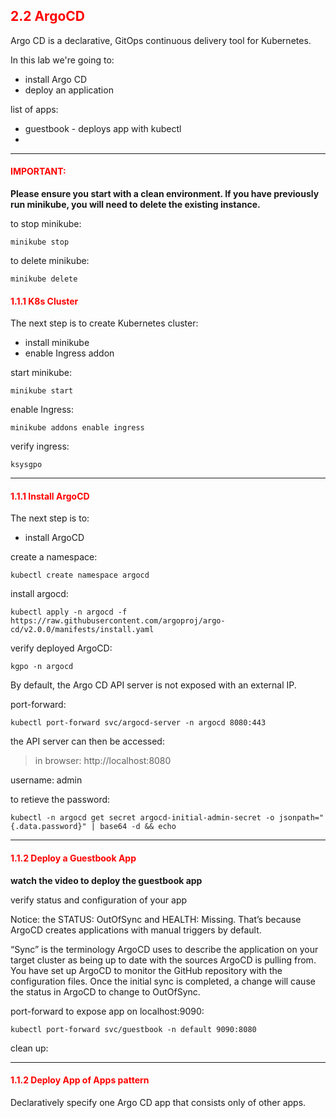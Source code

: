 ## <font color='red'> 2.2 ArgoCD </font>
Argo CD is a declarative, GitOps continuous delivery tool for Kubernetes.

In this lab we're going to:
* install Argo CD
* deploy an application

list of apps:
* guestbook - deploys app with kubectl
* 



---

#### <font color='red'>IMPORTANT:</font> 
<strong>Please ensure you start with a clean environment. 
If you have previously run minikube, you will need to delete the existing instance.</strong>

to stop  minikube:
```
minikube stop
```
to delete  minikube:
```
minikube delete
```

#### <font color='red'> 1.1.1 K8s Cluster </font>
The next step is to create Kubernetes cluster: 
* install minikube
* enable Ingress addon

start minikube:
```
minikube start
```
enable Ingress:
```
minikube addons enable ingress
```
verify ingress:
```
ksysgpo
```

---

#### <font color='red'> 1.1.1 Install ArgoCD </font>
The next step is to: 
* install ArgoCD

create a namespace:
```
kubectl create namespace argocd
```
install argocd:
```
kubectl apply -n argocd -f https://raw.githubusercontent.com/argoproj/argo-cd/v2.0.0/manifests/install.yaml
```
verify deployed ArgoCD:
```
kgpo -n argocd
```
By default, the Argo CD API server is not exposed with an external IP.  

port-forward:
```
kubectl port-forward svc/argocd-server -n argocd 8080:443
```
the API server can then be accessed: 

  > in browser: http://localhost:8080

username: admin

to retieve the password:
```
kubectl -n argocd get secret argocd-initial-admin-secret -o jsonpath="{.data.password}" | base64 -d && echo
```

---

#### <font color='red'> 1.1.2 Deploy a Guestbook App </font>

**watch the video to deploy the guestbook app**

verify status and configuration of your app

Notice: the STATUS: OutOfSync and HEALTH: Missing. That’s because ArgoCD creates applications with manual triggers by default.  

“Sync” is the terminology ArgoCD uses to describe the application on your target cluster as being up to date with the sources ArgoCD is pulling from. 
You have set up ArgoCD to monitor the GitHub repository with the configuration files. Once the initial sync is completed, a change will cause the status in ArgoCD to change to OutOfSync.

port-forward to expose app on localhost:9090:
```
kubectl port-forward svc/guestbook -n default 9090:8080
```

clean up:

---

#### <font color='red'> 1.1.2 Deploy App of Apps pattern </font>
Declaratively specify one Argo CD app that consists only of other apps.